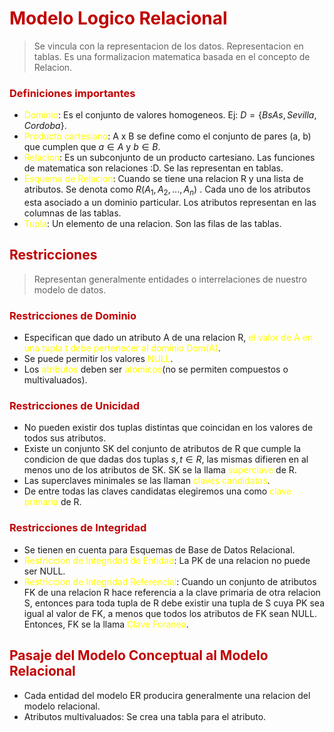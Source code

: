 # <span style="color:#c00000">Modelo Logico Relacional</span>

> Se vincula con la representacion de los datos.
> Representacion en tablas.
> Es una formalizacion matematica basada en el concepto de Relacion.

### <span style="color:#c00000">Definiciones importantes</span> 
- <span style="color:#ffff00">Dominio</span>: Es el conjunto de valores homogeneos. Ej: $D = \{Bs As, Sevilla, Cordoba\}$.
- <span style="color:#ffff00">Producto cartesiano</span>: A x B se define como el conjunto de pares (a, b) que cumplen que $a \in A$ y $b \in B$.
- <span style="color:#ffff00">Relacion</span>: Es un subconjunto de un producto cartesiano. Las funciones de matematica son relaciones :D. Se las representan en tablas. 
- <span style="color:#ffff00">Esquema de Relacion</span>: Cuando se tiene una relacion R y una lista de atributos. Se denota como $R(A_{1}, A_{2}, ..., A_{n})$ . Cada uno de los atributos esta asociado a un dominio particular. Los atributos representan en las columnas de las tablas.
- <span style="color:#ffff00">Tupla</span>: Un elemento de una relacion. Son las filas de las tablas.


## <span style="color:#c00000">Restricciones</span> 
> Representan generalmente entidades o interrelaciones de nuestro modelo de datos.

### <span style="color:#c00000">Restricciones de Dominio</span> 
- Especifican que dado un atributo A de una relacion R, <span style="color:#ffff00">el valor de A en una tupla t debe pertenecer al dominio Dom(A)</span>.
- Se puede permitir los valores <span style="color:#ffff00">NULL</span>.
- Los <span style="color:#ffff00">atributos</span> deben ser <span style="color:#ffff00">atomicos</span>(no se permiten compuestos o multivaluados).

### <span style="color:#c00000">Restricciones de Unicidad</span> 
- No pueden existir dos tuplas distintas que coincidan en los valores de todos sus atributos.
- Existe un conjunto SK del conjunto de atributos de R que cumple la condicion de que dadas dos tuplas $s, t \in R$, las mismas difieren en al menos uno de los atributos de SK. SK se la llama <span style="color:#ffff00">superclave</span> de R.
- Las superclaves minimales se las llaman <span style="color:#ffff00">claves candidatas</span>.
- De entre todas las claves candidatas elegiremos una como <span style="color:#ffff00">clave primaria</span> de R.

### <span style="color:#c00000">Restricciones de Integridad</span> 
- Se tienen en cuenta para Esquemas de Base de Datos Relacional.
- <span style="color:#ffff00">Restriccion de Integridad de Entidad</span>: La PK de una relacion no puede ser NULL.
- <span style="color:#ffff00">Restriccion de Integridad Referencial</span>: Cuando un conjunto de atributos FK de una relacion R hace referencia a la clave primaria de otra relacion S, entonces para toda tupla de R debe existir una tupla de S cuya PK sea igual al valor de FK, a menos que todos los atributos de FK sean NULL. Entonces, FK se la llama <span style="color:#ffff00">Clave Foranea</span>.  


## <span style="color:#c00000">Pasaje del Modelo Conceptual al Modelo Relacional</span> 
- Cada entidad del modelo ER producira generalmente una relacion del modelo relacional.
- Atributos multivaluados: Se crea una tabla para el atributo.